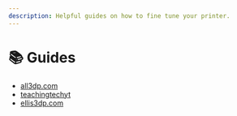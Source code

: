 ```yaml
---
description: Helpful guides on how to fine tune your printer.
---
```


# 📚 Guides

* [all3dp.com](https://all3dp.com/)
* [teachingtechyt](https://teachingtechyt.github.io)
* [ellis3dp.com](https://ellis3dp.com)
